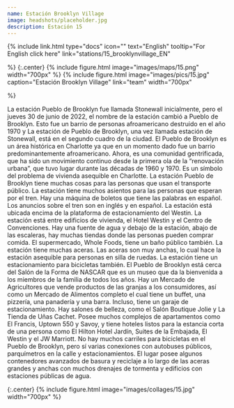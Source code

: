 ```yaml
---
name: Estación Brooklyn Village
image: headshots/placeholder.jpg
description: Estación 15
---
```


{%
  include link.html
  type="docs"
  icon=""
  text="English"
  tooltip="For English click here"
  link="stations/15_brooklynvillage_EN"

%}
{:.center}
{%
  include figure.html
  image="images/maps/15.png"
  width="700px"
%}
{%
  include figure.html
  image="images/pics/15.jpg"
  caption="Estación Brooklyn Village"
  link="team"
  width="700px"

%}

La estación Pueblo de Brooklyn fue llamada Stonewall inicialmente, pero el jueves 30 de junio de 2022, el nombre de la estación cambió a Pueblo de Brooklyn. Esto fue un barrio de personas afroamericano destruido en el año 1970 y La estación de Pueblo de Brooklyn, una vez llamada estación de Stonewall, está en el segundo cuadro de la ciudad. El Pueblo de Brooklyn es un área histórica en Charlotte ya que en un momento dado fue un barrio predominantemente afroamericano. Ahora, es una comunidad gentrificada, que ha sido un movimiento continuo desde la primera ola de la “renovación urbana”, que tuvo lugar durante las décadas de 1960 y 1970. Es un símbolo del problema de vivienda asequible en Charlotte.
La estación Pueblo de Brooklyn tiene muchas cosas para las personas que usan el transporte público. La estación tiene muchos asientos para las personas que esperan por el tren. Hay una máquina de boletos que tiene las palabras en español. Los  anuncios sobre el tren son en inglés y en español. La estación está ubicada encima de la plataforma de estacionamiento del Westin. La estación está entre edificios de vivienda, el Hotel Westin y el Centro de Convenciones. Hay una fuente de agua y debajo de la estación, abajo de las escaleras, hay muchas tiendas donde las personas pueden comprar comida. El supermercado, Whole Foods, tiene un baño público también. La estación tiene muchas aceras. Las aceras son muy anchas, lo cual hace la estación asequible para personas en silla de ruedas. La estación tiene un estacionamiento para bicicletas también.
El Pueblo de Brooklyn está cerca  del Salón de la Forma de NASCAR que es un museo que da la bienvenida a los miembros de la familia de todos los años. Hay un Mercado de Agricultores que vende productos de las granjas a los consumidores, así como un Mercado de Alimentos completo el cual tiene un buffet, una pizzería, una panadería y una barra. Incluso, tiene un garaje de estacionamiento. Hay salones de belleza, como el Salón Boutique Jolie y La Tienda de Uñas Cachet. Posee muchos complejos de apartamentos como El Francis, Uptown 550 y Savoy, y tiene hoteles listos para la estancia corta de una persona como El Hilton Hotel Jardín, Suites de la Embajada, El Westin y el JW Marriott. No hay muchos carriles para bicicletas en el Pueblo de Brooklyn, pero sí varias conexiones con  autobuses públicos, parquímetros en la calle y estacionamientos. El lugar posee algunos contenedores avanzados de basura y reciclaje a lo largo de las aceras grandes y anchas con muchos drenajes de tormenta y edificios con estaciones públicas de agua. 

{:.center}
{%
include figure.html
image="images/collages/15.jpg"
width="700px"
%}
